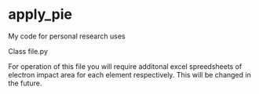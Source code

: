 # apply_pie
My code for personal research uses


Class file.py

For operation of this file you will require additonal excel spreedsheets of electron impact area for each element respectively. This will be changed in the future.





